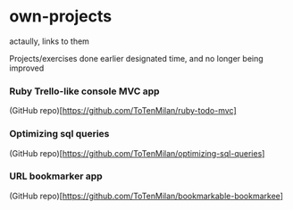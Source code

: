 # own-projects
actaully, links to them

Projects/exercises done earlier designated time, and no longer being improved

### Ruby Trello-like console MVC app
(GitHub repo)[https://github.com/ToTenMilan/ruby-todo-mvc]

### Optimizing sql queries
(GitHub repo)[https://github.com/ToTenMilan/optimizing-sql-queries]

### URL bookmarker app 
(GitHub repo)[https://github.com/ToTenMilan/bookmarkable-bookmarkee]
